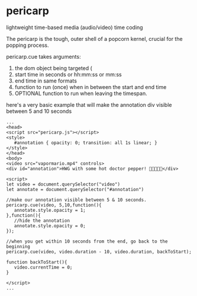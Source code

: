 # pericarp
lightweight time-based media (audio/video) time coding

The pericarp is the tough, outer shell of a popcorn kernel, crucial for the popping process.

pericarp.cue takes arguments:

1. the dom object being targeted (<audio> or <video) OR a querySelector string that will point at one of those tags ("video")
2. start time in seconds or hh:mm:ss or mm:ss
3. end time in same formats
4. function to run (once) when in between the start and end time
5. OPTIONAL function to run when leaving the timespan.

here's a very basic example that will make the annotation div visible between 5 and 10 seconds
```
...
<head>
<script src="pericarp.js"></script>
<style>
   #annotation { opacity: 0; transition: all 1s linear; }
</style>
</head>
<body>
<video src="vapormario.mp4" controls>
<div id="annotation">HWG with some hot doctor pepper! 🍿🍿🍿🍿🍿</div>

<script>
let video = document.querySelector("video")
let annotate = document.querySelector("#annotation")

//make our annotation visible between 5 & 10 seconds.
pericarp.cue(video, 5,10,function(){
   annotate.style.opacity = 1;
},function(){
   //hide the annotation
   annotate.style.opacity = 0;
});

//when you get within 10 seconds from the end, go back to the beginning
pericarp.cue(video, video.duration - 10, video.duration, backToStart); 

function backToStart(){
   video.currentTime = 0;
}

</script>
...
```
